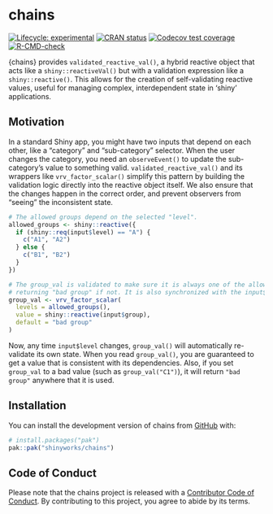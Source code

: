 

<!-- README.md is generated from README.qmd. Please edit that file -->

# chains

<!-- badges: start -->

[![Lifecycle:
experimental](https://img.shields.io/badge/lifecycle-experimental-orange.svg)](https://lifecycle.r-lib.org/articles/stages.html#experimental)
[![CRAN
status](https://www.r-pkg.org/badges/version/chains.png)](https://CRAN.R-project.org/package=chains)
[![Codecov test
coverage](https://codecov.io/gh/shinyworks/chains/graph/badge.svg)](https://app.codecov.io/gh/shinyworks/chains)
[![R-CMD-check](https://github.com/shinyworks/chains/actions/workflows/R-CMD-check.yaml/badge.svg)](https://github.com/shinyworks/chains/actions/workflows/R-CMD-check.yaml)
<!-- badges: end -->

{chains} provides `validated_reactive_val()`, a hybrid reactive object
that acts like a `shiny::reactiveVal()` but with a validation expression
like a `shiny::reactive()`. This allows for the creation of
self-validating reactive values, useful for managing complex,
interdependent state in ‘shiny’ applications.

## Motivation

In a standard Shiny app, you might have two inputs that depend on each
other, like a “category” and “sub-category” selector. When the user
changes the category, you need an `observeEvent()` to update the
sub-category’s value to something valid. `validated_reactive_val()` and
its wrappers like `vrv_factor_scalar()` simplify this pattern by
building the validation logic directly into the reactive object itself.
We also ensure that the changes happen in the correct order, and prevent
observers from “seeing” the inconsistent state.

``` r
# The allowed groups depend on the selected "level".
allowed_groups <- shiny::reactive({
  if (shiny::req(input$level) == "A") {
    c("A1", "A2")
  } else {
    c("B1", "B2")
  }
})

# The group_val is validated to make sure it is always one of the allowed groups,
# returning "bad group" if not. It is also synchronized with the input$group.
group_val <- vrv_factor_scalar(
  levels = allowed_groups(),
  value = shiny::reactive(input$group),
  default = "bad group"
)
```

Now, any time `input$level` changes, `group_val()` will automatically
re-validate its own state. When you read `group_val()`, you are
guaranteed to get a value that is consistent with its dependencies.
Also, if you set `group_val` to a bad value (such as `group_val("C1")`),
it will return `"bad group"` anywhere that it is used.

## Installation

You can install the development version of chains from
[GitHub](https://github.com/) with:

``` r
# install.packages("pak")
pak::pak("shinyworks/chains")
```

## Code of Conduct

Please note that the chains project is released with a [Contributor Code
of Conduct](https://shinyworks.github.io/chains/CODE_OF_CONDUCT.html).
By contributing to this project, you agree to abide by its terms.
